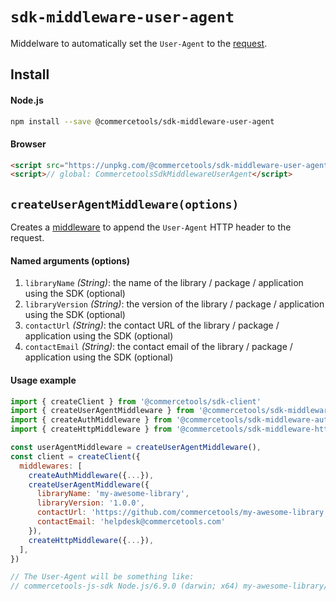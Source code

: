 # `sdk-middleware-user-agent`
Middelware to automatically set the `User-Agent` to the [request](/sdk/Glossary.md#clientrequest).

## Install

#### Node.js
```bash
npm install --save @commercetools/sdk-middleware-user-agent
```

#### Browser
```html
<script src="https://unpkg.com/@commercetools/sdk-middleware-user-agent/dist/commercetools-sdk-middleware-user-agent.umd.min.js"></script>
<script>// global: CommercetoolsSdkMiddlewareUserAgent</script>
```

## `createUserAgentMiddleware(options)`

Creates a [middleware](/sdk/Glossary.md#middleware) to append the `User-Agent` HTTP header to the request.

#### Named arguments (options)

1. `libraryName` *(String)*: the name of the library / package / application using the SDK (optional)
2. `libraryVersion` *(String)*: the version of the library / package / application using the SDK (optional)
3. `contactUrl` *(String)*: the contact URL of the library / package / application using the SDK (optional)
4. `contactEmail` *(String)*: the contact email of the library / package / application using the SDK (optional)

#### Usage example

```js
import { createClient } from '@commercetools/sdk-client'
import { createUserAgentMiddleware } from '@commercetools/sdk-middleware-user-agent'
import { createAuthMiddleware } from '@commercetools/sdk-middleware-auth'
import { createHttpMiddleware } from '@commercetools/sdk-middleware-http'

const userAgentMiddleware = createUserAgentMiddleware(),
const client = createClient({
  middlewares: [
    createAuthMiddleware({...}),
    createUserAgentMiddleware({
      libraryName: 'my-awesome-library',
      libraryVersion: '1.0.0',
      contactUrl: 'https://github.com/commercetools/my-awesome-library'
      contactEmail: 'helpdesk@commercetools.com'
    }),
    createHttpMiddleware({...}),
  ],
})

// The User-Agent will be something like:
// commercetools-js-sdk Node.js/6.9.0 (darwin; x64) my-awesome-library/1.0.0 (+https://github.com/commercetools/my-awesome-library; +helpdesk@commercetools.com)
```
